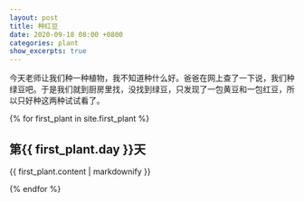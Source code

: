 ```yaml
---
layout: post
title: 种红豆
date: 2020-09-18 08:00 +0800
categories: plant
show_excerpts: true
---
```


今天老师让我们种一种植物，我不知道种什么好。爸爸在网上查了一下说，我们种绿豆吧。于是我们就到厨房里找，没找到绿豆，只发现了一包黄豆和一包红豆，所以只好种这两种试试看了。

{% for first_plant in site.first_plant %}
  <h2>第{{ first_plant.day }}天</h2>
  <p>{{ first_plant.content | markdownify }}</p>
{% endfor %}


